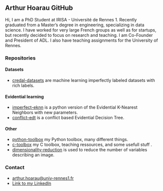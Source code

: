 ## Arthur Hoarau GitHub

Hi, I am a PhD Student at IRISA - Université de Rennes 1. Recently graduated from a Master’s degree in engineering, specializing in data science. I have worked for very large French groups as well as for startups, but recently decided to focus on research and teaching. I am Co-Founder and President of ADL.
I also have teaching assignments for the University of Rennes.

### Repositories

#### Datasets
- [credal-datasets](https://github.com/ArthurHoa/credal-datasets) are machine learning imperfectly labeled datasets with rich labels.

#### Evidential learning
- [imperfect-eknn](https://github.com/ArthurHoa/imperfect-eknn) is a python version of the Evidential K-Nearest Neighbors with new parameters. 
- [conflict-edt](https://github.com/ArthurHoa/conflict-edt) is a conflict based Evidential Decision Tree.

#### Other
- [python-toolbox](https://github.com/ArthurHoa/python-toolbox) my Python toolbox, many different things.
- [c-toolbox](https://github.com/ArthurHoa/c-toolbox) my C toolbox, teaching ressources, and some usefull stuff .
- [dimensionality-reduction](https://github.com/ArthurHoa/dimensionality-reduction) is used to reduce the number of variables describing an image.

### Contact

- arthur.hoarau@univ-rennes1.fr
- [Link to my LinkedIn](http://www.linkedin.com/in/arthur-hoarau-b4b228140)
